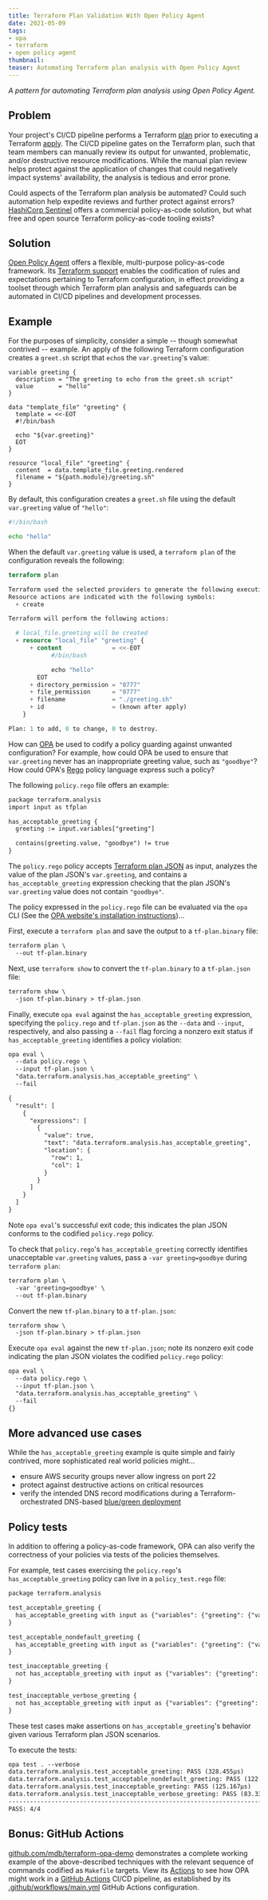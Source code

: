 ```yaml
---
title: Terraform Plan Validation With Open Policy Agent
date: 2021-05-09
tags:
- opa
- terraform
- open policy agent
thumbnail:
teaser: Automating Terraform plan analysis with Open Policy Agent
---
```


_A pattern for automating Terraform plan analysis using Open Policy Agent._

## Problem

Your project's CI/CD pipeline performs a Terraform [plan](https://www.terraform.io/docs/cli/commands/plan.html) prior to executing a Terraform [apply](https://www.terraform.io/docs/cli/commands/apply.html). The CI/CD pipeline gates on the Terraform plan, such that team members can manually review its output for unwanted, problematic, and/or destructive resource modifications. While the manual plan review helps protect against the application of changes that could negatively impact systems' availability, the analysis is tedious and error prone.

Could aspects of the Terraform plan analysis be automated? Could such automation help expedite reviews and further protect against errors? [HashiCorp Sentinel](https://www.hashicorp.com/sentinel) offers a commercial policy-as-code solution, but what free and open source Terraform policy-as-code tooling exists?

## Solution

[Open Policy Agent](https://www.openpolicyagent.org/) offers a flexible, multi-purpose policy-as-code framework. Its [Terraform support](https://www.openpolicyagent.org/docs/latest/terraform/) enables the codification of rules and expectations pertaining to Terraform configuration, in effect providing a toolset through which Terraform plan analysis and safeguards can be automated in CI/CD pipelines and development processes.

## Example

For the purposes of simplicity, consider a simple -- though somewhat contrived -- example. An apply of the following Terraform configuration creates a `greet.sh` script that `echo`s the `var.greeting`'s value:

```hcl
variable greeting {
  description = "The greeting to echo from the greet.sh script"
  value       = "hello"
}

data "template_file" "greeting" {
  template = <<-EOT
  #!/bin/bash

  echo "${var.greeting}"
  EOT
}

resource "local_file" "greeting" {
  content  = data.template_file.greeting.rendered
  filename = "${path.module}/greeting.sh"
}
```

By default, this configuration creates a `greet.sh` file using the default `var.greeting` value of `"hello"`:

```sh
#!/bin/bash

echo "hello"
```

When the default `var.greeting` value is used, a `terraform plan` of the configuration reveals the following:

```terraform
terraform plan

Terraform used the selected providers to generate the following execution plan.
Resource actions are indicated with the following symbols:
  + create

Terraform will perform the following actions:

  # local_file.greeting will be created
  + resource "local_file" "greeting" {
      + content              = <<-EOT
            #/bin/bash

            echo "hello"
        EOT
      + directory_permission = "0777"
      + file_permission      = "0777"
      + filename             = "./greeting.sh"
      + id                   = (known after apply)
    }

Plan: 1 to add, 0 to change, 0 to destroy.
```

How can [OPA](https://openpolicyagent.org) be used to codify a policy guarding against unwanted configuration? For example, how could OPA be used to ensure that `var.greeting` never has an inappropriate greeting value, such as `"goodbye"`? How could OPA's [Rego](https://www.openpolicyagent.org/docs/latest/policy-language/) policy language express such a policy?

The following `policy.rego` file offers an example:

```txt
package terraform.analysis
import input as tfplan

has_acceptable_greeting {
  greeting := input.variables["greeting"]

  contains(greeting.value, "goodbye") != true
}
```

The `policy.rego` policy accepts [Terraform plan JSON](https://www.terraform.io/docs/internals/json-format.html) as input, analyzes the value of the plan JSON's `var.greeting`, and contains a `has_acceptable_greeting` expression checking that the plan JSON's `var.greeting` value does not contain `"goodbye"`.

The policy expressed in the `policy.rego` file can be evaluated via the `opa` CLI (See the [OPA website's installation instructions](https://www.openpolicyagent.org/docs/latest/#running-opa))...

First, execute a `terraform plan` and save the output to a `tf-plan.binary` file:

```txt
terraform plan \
  --out tf-plan.binary
```

Next, use `terraform show` to convert the `tf-plan.binary` to a `tf-plan.json` file:

```txt
terraform show \
  -json tf-plan.binary > tf-plan.json
```

Finally, execute `opa eval` against the `has_acceptable_greeting` expression, specifying the `policy.rego` and `tf-plan.json` as the `--data` and `--input`, respectively, and also passing a `--fail` flag forcing a nonzero exit status if `has_acceptable_greeting` identifies a policy violation:

```txt
opa eval \
  --data policy.rego \
  --input tf-plan.json \
  "data.terraform.analysis.has_acceptable_greeting" \
  --fail

{
  "result": [
    {
      "expressions": [
        {
          "value": true,
          "text": "data.terraform.analysis.has_acceptable_greeting",
          "location": {
            "row": 1,
            "col": 1
          }
        }
      ]
    }
  ]
}
```

Note `opa eval`'s successful exit code; this indicates the plan JSON conforms to the codified `policy.rego` policy.

To check that `policy.rego`'s `has_acceptable_greeting` correctly identifies unacceptable `var.greeting` values, pass a `-var greeting=goodbye` during `terraform plan`:

```txt
terraform plan \
  -var 'greeting=goodbye' \
  --out tf-plan.binary
```

Convert the new `tf-plan.binary` to a `tf-plan.json`:

```txt
terraform show \
  -json tf-plan.binary > tf-plan.json
```

Execute `opa eval` against the new `tf-plan.json`; note its nonzero exit code indicating the plan JSON violates the codified `policy.rego` policy:

```txt
opa eval \
  --data policy.rego \
  --input tf-plan.json \
  "data.terraform.analysis.has_acceptable_greeting" \
  --fail
{}
```

## More advanced use cases

While the `has_acceptable_greeting` example is quite simple and fairly contrived, more sophisticated real world policies might...

* ensure AWS security groups never allow ingress on port 22
* protect against destructive actions on critical resources
* verify the intended DNS record modifications during a Terraform-orchestrated DNS-based [blue/green deployment](https://martinfowler.com/bliki/BlueGreenDeployment.html)

## Policy tests

In addition to offering a policy-as-code framework, OPA can also verify the correctness of your policies via tests of the policies themselves.

For example, test cases exercising the `policy.rego`'s `has_acceptable_greeting` policy can live in a `policy_test.rego` file:

```txt
package terraform.analysis

test_acceptable_greeting {
  has_acceptable_greeting with input as {"variables": {"greeting": {"value": "hello"}}}
}

test_acceptable_nondefault_greeting {
  has_acceptable_greeting with input as {"variables": {"greeting": {"value": "hi"}}}
}

test_inacceptable_greeting {
  not has_acceptable_greeting with input as {"variables": {"greeting": {"value": "goodbye"}}}
}

test_inacceptable_verbose_greeting {
  not has_acceptable_greeting with input as {"variables": {"greeting": {"value": "foo goodbye bar"}}}
}
```

These test cases make assertions on `has_acceptable_greeting`'s behavior given various Terraform plan JSON scenarios.

To execute the tests:

```txt
opa test . --verbose
data.terraform.analysis.test_acceptable_greeting: PASS (328.455µs)
data.terraform.analysis.test_acceptable_nondefault_greeting: PASS (122.705µs)
data.terraform.analysis.test_inacceptable_greeting: PASS (125.167µs)
data.terraform.analysis.test_inacceptable_verbose_greeting: PASS (83.331µs)
--------------------------------------------------------------------------------
PASS: 4/4
```

## Bonus: GitHub Actions

[github.com/mdb/terraform-opa-demo](https://github.com/mdb/terraform-opa-demo) demonstrates a complete working example of the above-described techniques with the relevant sequence of commands codified as `Makefile` targets. View its [Actions](https://github.com/mdb/terraform-opa-demo/actions) to see how OPA might work in a [GitHub Actions](https://github.com/features/actions) CI/CD pipeline, as established by its [.github/workflows/main.yml](https://github.com/mdb/terraform-opa-demo/blob/main/.github/workflows/main.yml) GitHub Actions configuration.
